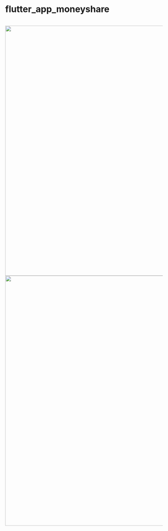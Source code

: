 # flutter_app_moneyshare

<br>
<img src='https://user-images.githubusercontent.com/89514737/139035710-a08a21aa-ee53-4962-86ad-0071fd6e25d6.png'height='800'>
<br>
<img src='https://user-images.githubusercontent.com/89514737/139035998-d74c8066-300a-4d0d-8922-6b19ca46557a.png'height='800'>

